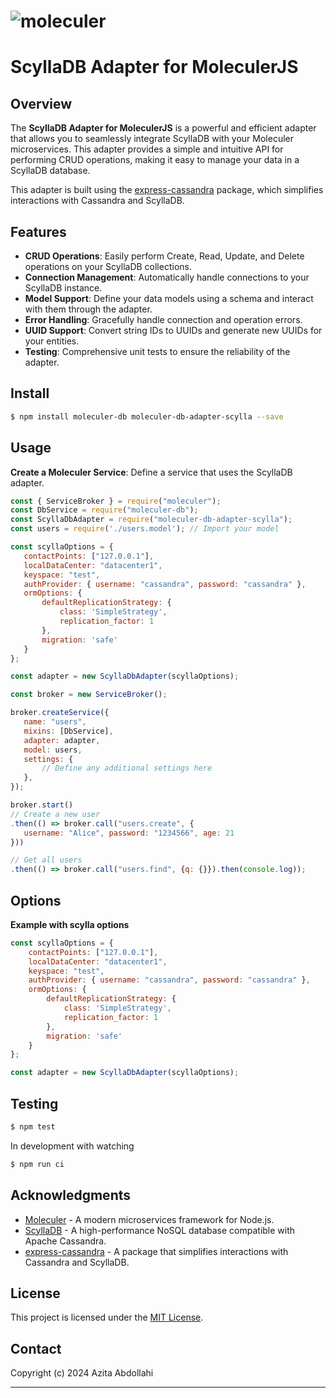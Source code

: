 # ![moleculer](https://camo.githubusercontent.com/ec4bc4b38405ab01741c0a8dbed6a6a80431c0c1d1727eb0ff36f4b8831654fa/687474703a2f2f6d6f6c6563756c65722e73657276696365732f696d616765732f62616e6e65722e706e67)

# ScyllaDB Adapter for MoleculerJS



## Overview

The **ScyllaDB Adapter for MoleculerJS** is a powerful and efficient adapter that allows you to seamlessly integrate ScyllaDB with your Moleculer microservices. This adapter provides a simple and intuitive API for performing CRUD operations, making it easy to manage your data in a ScyllaDB database.

This adapter is built using the [express-cassandra](https://express-cassandra.readthedocs.io/en/latest/) package, which simplifies interactions with Cassandra and ScyllaDB.

## Features

- **CRUD Operations**: Easily perform Create, Read, Update, and Delete operations on your ScyllaDB collections.
- **Connection Management**: Automatically handle connections to your ScyllaDB instance.
- **Model Support**: Define your data models using a schema and interact with them through the adapter.
- **Error Handling**: Gracefully handle connection and operation errors.
- **UUID Support**: Convert string IDs to UUIDs and generate new UUIDs for your entities.
- **Testing**: Comprehensive unit tests to ensure the reliability of the adapter.

## Install

```sh
$ npm install moleculer-db moleculer-db-adapter-scylla --save
```

## Usage

 **Create a Moleculer Service**: Define a service that uses the ScyllaDB adapter.

 ```javascript
const { ServiceBroker } = require("moleculer");
const DbService = require("moleculer-db");
const ScyllaDbAdapter = require("moleculer-db-adapter-scylla");
const users = require('./users.model'); // Import your model

const scyllaOptions = {
    contactPoints: ["127.0.0.1"],
    localDataCenter: "datacenter1",
    keyspace: "test",
    authProvider: { username: "cassandra", password: "cassandra" },
    ormOptions: {
        defaultReplicationStrategy: {
            class: 'SimpleStrategy',
            replication_factor: 1
        },
        migration: 'safe'
    }
};

const adapter = new ScyllaDbAdapter(scyllaOptions);

const broker = new ServiceBroker();

broker.createService({
    name: "users",
    mixins: [DbService],
    adapter: adapter,
    model: users,
    settings: {
        // Define any additional settings here
    },
});

broker.start()
// Create a new user
.then(() => broker.call("users.create", {
	username: "Alice", password: "1234566", age: 21
}))

// Get all users
.then(() => broker.call("users.find", {q: {}}).then(console.log));
 ```

## Options

**Example with scylla options**

```js
const scyllaOptions = {
    contactPoints: ["127.0.0.1"],
    localDataCenter: "datacenter1",
    keyspace: "test",
    authProvider: { username: "cassandra", password: "cassandra" },
    ormOptions: {
        defaultReplicationStrategy: {
            class: 'SimpleStrategy',
            replication_factor: 1
        },
        migration: 'safe'
    }
};

const adapter = new ScyllaDbAdapter(scyllaOptions);
```

## Testing

```bash 
$ npm test 
```

In development with watching

```sh
$ npm run ci
```

## Acknowledgments

- [Moleculer](https://moleculer.services/) - A modern microservices framework for Node.js.
- [ScyllaDB](https://scylladb.com/) - A high-performance NoSQL database compatible with Apache Cassandra.
- [express-cassandra](https://www.npmjs.com/package/express-cassandra) - A package that simplifies interactions with Cassandra and ScyllaDB.

## License

This project is licensed under the [MIT License](https://tldrlegal.com/license/mit-license). 

## Contact

Copyright (c) 2024 Azita  Abdollahi

---